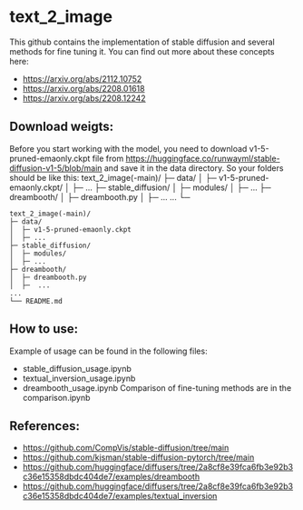 # text_2_image
This github contains the implementation of stable diffusion and several methods for fine tuning it.
You can find out more about these concepts here:
  - https://arxiv.org/abs/2112.10752
  - https://arxiv.org/abs/2208.01618
  - https://arxiv.org/abs/2208.12242

## Download weigts:
Before you start working with the model, you need to download v1-5-pruned-emaonly.ckpt
file from https://huggingface.co/runwayml/stable-diffusion-v1-5/blob/main and save it in the data directory.
So your folders should be like this:
   text_2_image(-main)/
    ├─ data/
    │  ├─ v1-5-pruned-emaonly.ckpt/
    │  ├─ ...
    ├─ stable_diffusion/
    │  ├─ modules/
    │  ├─ ...
    ├─ dreambooth/
    │  ├─ dreambooth.py
    │  ├─ ...
    ...
    └─

    text_2_image(-main)/
    ├─ data/
    │  ├─ v1-5-pruned-emaonly.ckpt
    │  ├─ ...
    ├─ stable_diffusion/
    │  ├─ modules/
    │  ├─ ...
    ├─ dreambooth/ 
    │  ├─ dreambooth.py
    │  ├─  ...
    ...
    └── README.md

## How to use:
Example of usage can be found in the following files:
  - stable_diffusion_usage.ipynb
  - textual_inversion_usage.ipynb
  - dreambooth_usage.ipynb
Comparison of fine-tuning methods are in the comparison.ipynb

## References:
- https://github.com/CompVis/stable-diffusion/tree/main
- https://github.com/kjsman/stable-diffusion-pytorch/tree/main
- https://github.com/huggingface/diffusers/tree/2a8cf8e39fca6fb3e92b3c36e15358dbdc404de7/examples/dreambooth
- https://github.com/huggingface/diffusers/tree/2a8cf8e39fca6fb3e92b3c36e15358dbdc404de7/examples/textual_inversion
